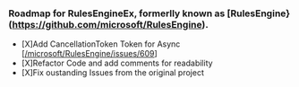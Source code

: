 ### Roadmap for RulesEngineEx, formerlly known as [RulesEngine}(https://github.com/microsoft/RulesEngine).

- [X]Add CancellationToken Token for Async [[/microsoft/RulesEngine/issues/609](https://github.com/microsoft/RulesEngine/issues/609)]
- [X]Refactor Code and add comments for readability
- [X]Fix oustanding Issues from the original project